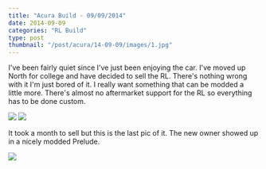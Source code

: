 ```yaml
---
title: "Acura Build - 09/09/2014"
date: 2014-09-09
categories: "RL Build"
type: post
thumbnail: "/post/acura/14-09-09/images/1.jpg"
---
```


I've been fairly quiet since I've just been enjoying the car. I've moved up North for college and have decided to sell the RL. There's nothing wrong with it I'm just bored of it. I really want something that can be modded a little more. There's almost no aftermarket support for the RL so everything has to be done custom.

![](images/1.jpg)
![](images/2.jpg)

It took a month to sell but this is the last pic of it. The new owner showed up in a nicely modded Prelude.

![](images/3.jpg)

